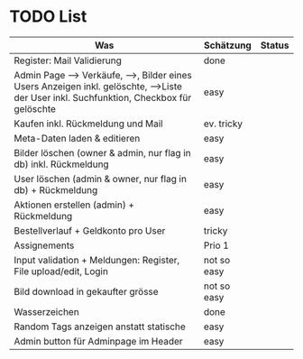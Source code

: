# TODO List

Was | Schätzung | Status
--- | --- | ---
Register: Mail Validierung | done |
Admin Page --> Verkäufe, -->, Bilder eines Users Anzeigen inkl. gelöschte, -->Liste der User inkl. Suchfunktion, Checkbox für gelöschte | easy |
Kaufen inkl. Rückmeldung und Mail | ev. tricky |
Meta-Daten laden & editieren | easy |
Bilder löschen (owner & admin, nur flag in db) inkl. Rückmeldung | easy |
User löschen (admin & owner, nur flag in db) + Rückmeldung | easy |
Aktionen erstellen (admin) + Rückmeldung | easy |
Bestellverlauf + Geldkonto pro User | tricky |
Assignements | Prio 1 |
Input validation + Meldungen: Register, File upload/edit, Login | not so easy |
Bild download in gekaufter grösse | not so easy |
Wasserzeichen | done |
Random Tags anzeigen anstatt statische | easy |
Admin button für Adminpage im Header | easy |
